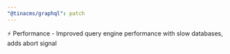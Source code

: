 ```yaml
---
"@tinacms/graphql": patch
---
```


⚡ Performance - Improved query engine performance with slow databases, adds abort signal
